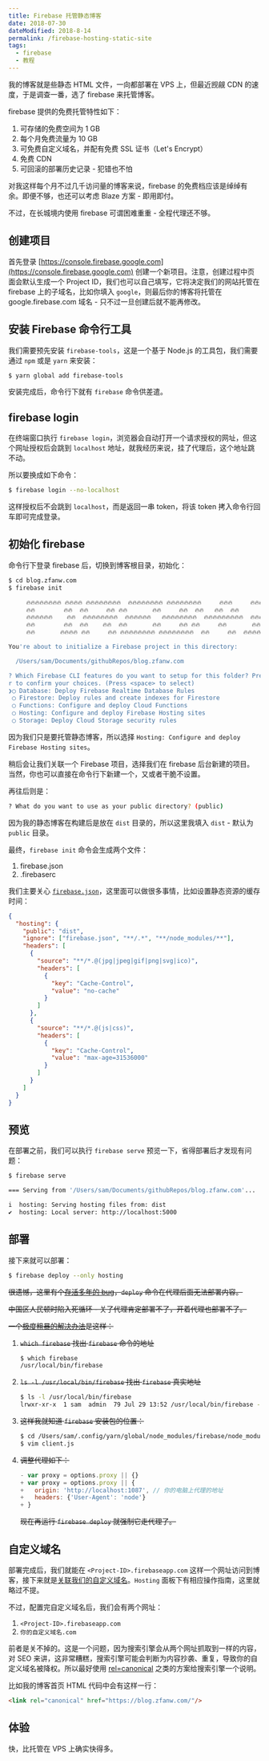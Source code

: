 ```yaml
---
title: Firebase 托管静态博客
date: 2018-07-30
dateModified: 2018-8-14
permalink: /firebase-hosting-static-site
tags:
  - firebase
  - 教程
---
```


我的博客就是些静态 HTML 文件，一向都部署在 VPS 上，但最近觊觎 CDN 的速度，于是调查一番，选了 firebase 来托管博客。

firebase 提供的免费托管特性如下：

1. 可存储的免费空间为 1 GB
2. 每个月免费流量为 10 GB
3. 可免费自定义域名，并配有免费 SSL 证书（Let's Encrypt）
4. 免费 CDN
5. 可回滚的部署历史记录 - 犯错也不怕

对我这样每个月不过几千访问量的博客来说，firebase 的免费档应该是绰绰有余。即便不够，也还可以考虑 Blaze 方案 - 即用即付。

不过，在长城境内使用 firebase 可谓困难重重 - 全程代理还不够。

## 创建项目

首先登录 [https://console.firebase.google.com](https://console.firebase.google.com) 创建一个新项目。注意，创建过程中页面会默认生成一个 Project ID，我们也可以自己填写，它将决定我们的网站托管在 firebase 上的子域名，比如你填入 `google`，则最后你的博客将托管在 google.firebase.com 域名 - 只不过一旦创建后就不能再修改。

## 安装 Firebase 命令行工具

我们需要预先安装 `firebase-tools`，这是一个基于 Node.js 的工具包，我们需要通过 `npm` 或是 `yarn` 来安装：

```bash
$ yarn global add firebase-tools
```

安装完成后，命令行下就有 `firebase` 命令供差遣。

## firebase login

在终端窗口执行 `firebase login`，浏览器会自动打开一个请求授权的网址，但这个网址授权后会跳到 `localhost` 地址，就我经历来说，挂了代理后，这个地址跳不动。

所以要换成如下命令：

```bash
$ firebase login --no-localhost
```

这样授权后不会跳到 `localhost`，而是返回一串 token，将该 token 拷入命令行回车即可完成登录。

## 初始化 firebase

命令行下登录 firebase 后，切换到博客根目录，初始化：

```bash
$ cd blog.zfanw.com
$ firebase init

     🔥🔥🔥🔥🔥🔥🔥🔥 🔥🔥🔥🔥 🔥🔥🔥🔥🔥🔥🔥🔥  🔥🔥🔥🔥🔥🔥🔥🔥 🔥🔥🔥🔥🔥🔥🔥🔥     🔥🔥🔥     🔥🔥🔥🔥🔥🔥  🔥🔥🔥🔥🔥🔥🔥🔥
     🔥🔥        🔥🔥  🔥🔥     🔥🔥 🔥🔥       🔥🔥     🔥🔥  🔥🔥   🔥🔥  🔥🔥       🔥🔥
     🔥🔥🔥🔥🔥🔥    🔥🔥  🔥🔥🔥🔥🔥🔥🔥🔥  🔥🔥🔥🔥🔥🔥   🔥🔥🔥🔥🔥🔥🔥🔥  🔥🔥🔥🔥🔥🔥🔥🔥🔥  🔥🔥🔥🔥🔥🔥  🔥🔥🔥🔥🔥🔥
     🔥🔥        🔥🔥  🔥🔥    🔥🔥  🔥🔥       🔥🔥     🔥🔥 🔥🔥     🔥🔥       🔥🔥 🔥🔥
     🔥🔥       🔥🔥🔥🔥 🔥🔥     🔥🔥 🔥🔥🔥🔥🔥🔥🔥🔥 🔥🔥🔥🔥🔥🔥🔥🔥  🔥🔥     🔥🔥  🔥🔥🔥🔥🔥🔥  🔥🔥🔥🔥🔥🔥🔥🔥

You're about to initialize a Firebase project in this directory:

  /Users/sam/Documents/githubRepos/blog.zfanw.com

? Which Firebase CLI features do you want to setup for this folder? Press Space to select features, then Ente
r to confirm your choices. (Press <space> to select)
❯◯ Database: Deploy Firebase Realtime Database Rules
 ◯ Firestore: Deploy rules and create indexes for Firestore
 ◯ Functions: Configure and deploy Cloud Functions
 ◯ Hosting: Configure and deploy Firebase Hosting sites
 ◯ Storage: Deploy Cloud Storage security rules
```

因为我们只是要托管静态博客，所以选择 `Hosting: Configure and deploy Firebase Hosting sites`。

稍后会让我们关联一个 Firebase 项目，选择我们在 firebase 后台新建的项目。当然，你也可以直接在命令行下新建一个，又或者干脆不设置。

再往后则是：

```bash
? What do you want to use as your public directory? (public)
```

因为我的静态博客在构建后是放在 `dist` 目录的，所以这里我填入 `dist` - 默认为 `public` 目录。

最终，`firebase init` 命令会生成两个文件：

1. firebase.json
2. .firebaserc

我们主要关心 [`firebase.json`](https://firebase.google.com/docs/hosting/full-config)，这里面可以做很多事情，比如设置静态资源的缓存时间：

```json
{
  "hosting": {
    "public": "dist",
    "ignore": ["firebase.json", "**/.*", "**/node_modules/**"],
    "headers": [
      {
        "source": "**/*.@(jpg|jpeg|gif|png|svg|ico)",
        "headers": [
          {
            "key": "Cache-Control",
            "value": "no-cache"
          }
        ]
      },
      {
        "source": "**/*.@(js|css)",
        "headers": [
          {
            "key": "Cache-Control",
            "value": "max-age=31536000"
          }
        ]
      }
    ]
  }
}
```

## 预览

在部署之前，我们可以执行 `firebase serve` 预览一下，省得部署后才发现有问题：

```bash
$ firebase serve

=== Serving from '/Users/sam/Documents/githubRepos/blog.zfanw.com'...

i  hosting: Serving hosting files from: dist
✔  hosting: Local server: http://localhost:5000
```

## 部署

接下来就可以部署：

```bash
$ firebase deploy --only hosting
```
<del>很遗憾，这里有个[存活多年的 bug](https://github.com/firebase/firebase-tools/issues/155)，`deploy` 命令在代理后面无法部署内容。</del>

<del>中国区人民顿时陷入死循环 - 关了代理肯定部署不了，开着代理也部署不了。</del>

<del>一个[极度粗暴的解决办法](https://github.com/firebase/firebase-tools/issues/155#issuecomment-253255836)是这样：

1. <del>`which firebase` 找出 `firebase` 命令的地址</del>
   ```bash
   $ which firebase
   /usr/local/bin/firebase
   ```
2. <del>`ls -l /usr/local/bin/firebase` 找出 `firebase` 真实地址</del>
   ```bash
   $ ls -l /usr/local/bin/firebase
   lrwxr-xr-x  1 sam  admin  79 Jul 29 13:52 /usr/local/bin/firebase -> ../../../Users/sam/.config/yarn/global/node_modules/firebase-tools/bin/firebase
   ```
3. <del>这样我就知道 `firebase` 安装包的位置：</del>
   ```bash
   $ cd /Users/sam/.config/yarn/global/node_modules/firebase/node_modules/faye-websocket/lib/faye/websocket/
   $ vim client.js
   ```
4. <del>调整代理如下：</del>
   ```js
   - var proxy = options.proxy || {}
   + var proxy = options.proxy || {
   +   origin: 'http://localhost:1087', // 你的电脑上代理的地址
   +   headers: {'User-Agent': 'node'}
   + }
   ```
   <del>现在再运行 `firebase deploy` 就强制它走代理了。</del>

## 自定义域名

部署完成后，我们就能在 `<Project-ID>.firebaseapp.com` 这样一个网址访问到博客，接下来就是[关联我们的自定义域名](https://firebase.google.com/docs/hosting/custom-domain?hl=zh-cn)。`Hosting` 面板下有相应操作指南，这里就略过不提。

不过，配置完自定义域名后，我们会有两个网址：

1. `<Project-ID>.firebaseapp.com`
2. `你的自定义域名.com`

前者是关不掉的。这是一个问题，因为搜索引擎会从两个网址抓取到一样的内容，对 SEO 来讲，这非常糟糕，搜索引擎可能会判断为内容抄袭、重复，导致你的自定义域名被降权。所以最好使用 [rel=canonical](https://support.google.com/webmasters/answer/139066?hl=zh-Hant) 之类的方案给搜索引擎一个说明。

比如我的博客首页 HTML 代码中会有这样一行：

```html
<link rel="canonical" href="https://blog.zfanw.com/"/>
```
## 体验

快，比托管在 VPS 上确实快得多。
